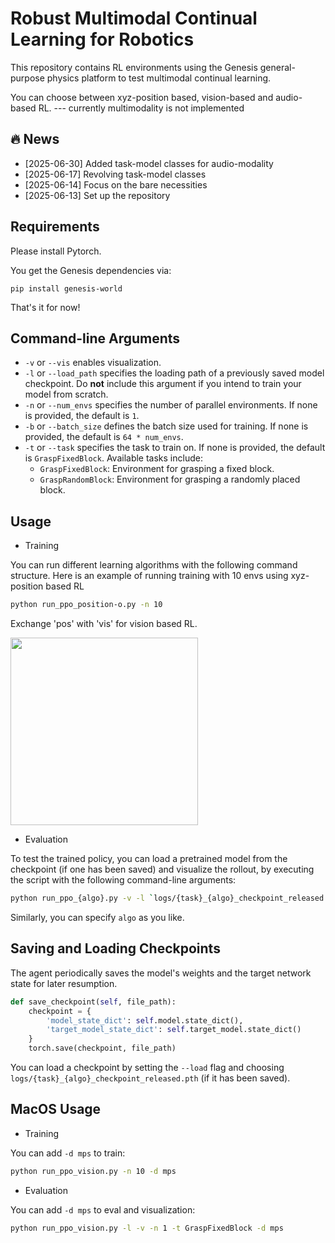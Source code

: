 # Robust Multimodal Continual Learning for Robotics

This repository contains RL environments using the Genesis general-purpose physics platform to test multimodal continual learning.

You can choose between xyz-position based, vision-based and audio-based RL. --- currently multimodality is not implemented


## 🔥 News
- [2025-06-30] Added task-model classes for audio-modality
- [2025-06-17] Revolving task-model classes 
- [2025-06-14] Focus on the bare necessities
- [2025-06-13] Set up the repository

  
## Requirements

Please install Pytorch.


You get the Genesis dependencies via: 
```
pip install genesis-world
```
That's it for now!


## Command-line Arguments

- `-v` or `--vis` enables visualization.
- `-l` or `--load_path` specifies the loading path of a previously saved model checkpoint. Do **not** include this argument if you intend to train your model from scratch.
- `-n` or `--num_envs` specifies the number of parallel environments. If none is provided, the default is `1`.
- `-b` or `--batch_size` defines the batch size used for training. If none is provided, the default is `64 * num_envs`.
- `-t` or `--task` specifies the task to train on. If none is provided, the default is `GraspFixedBlock`. Available tasks include:
  - `GraspFixedBlock`: Environment for grasping a fixed block.
  - `GraspRandomBlock`: Environment for grasping a randomly placed block.



## Usage

- Training

You can run different learning algorithms with the following command structure. Here is an example of running training with 10 envs using xyz-position based RL 
```bash
python run_ppo_position-o.py -n 10
```
Exchange 'pos' with 'vis' for vision based RL. 


<img  src="figs/train.gif" width="300">

- Evaluation

To test the trained policy, you can load a pretrained model from the checkpoint (if one has been saved) and visualize the rollout, by executing the script with the following command-line arguments:
```bash
python run_ppo_{algo}.py -v -l `logs/{task}_{algo}_checkpoint_released.pth` 
```
Similarly, you can specify `algo` as you like.


## Saving and Loading Checkpoints

The agent periodically saves the model's weights and the target network state for later resumption. 

```python
def save_checkpoint(self, file_path):
    checkpoint = {
        'model_state_dict': self.model.state_dict(),
        'target_model_state_dict': self.target_model.state_dict()
    }
    torch.save(checkpoint, file_path)
```
You can load a checkpoint by setting the `--load` flag and choosing `logs/{task}_{algo}_checkpoint_released.pth` (if it has been saved).

## MacOS Usage

- Training

You can add `-d mps` to train:
```bash
python run_ppo_vision.py -n 10 -d mps
```

- Evaluation

You can add `-d mps` to eval and visualization:
```bash
python run_ppo_vision.py -l -v -n 1 -t GraspFixedBlock -d mps
```
